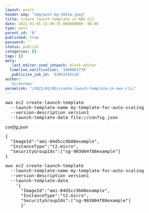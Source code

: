 ```yaml
---
layout: posts
header-img: "img/post-bg-2015a.jpeg"
title: Create launch template in AWS CLI
date: 2021-01-05 15:49:35.000000000 -08:00
type: post
parent_id: '0'
published: true
password: ''
status: publish
categories: []
tags: []
meta:
  _last_editor_used_jetpack: block-editor
  timeline_notification: '1609861779'
  _publicize_job_id: '53052242116'
author:
  'Scratches'
permalink: "/2021/01/05/create-launch-template-in-aws-cli/"
---
```

<pre>
aws ec2 create-launch-template 
  --launch-template-name my-template-for-auto-scaling 
  --version-description version1
  --launch-template-data file://config.json
</pre>


<em>config.json</em>

<pre>
{ 
  "ImageId":"ami-04d5cc9b88example", 
  "InstanceType":"t2.micro", 
  "SecurityGroupIds":["sg-903004f88example"] 
}
</pre>


<pre>
aws ec2 create-launch-template 
  --launch-template-name my-template-for-auto-scaling 
  --version-description version1 
  --launch-template-data 
    '{
      "ImageId":"ami-04d5cc9b88example",
      "InstanceType":"t2.micro",
      "SecurityGroupIds":["sg-903004f88example"]
      }'
</pre>
